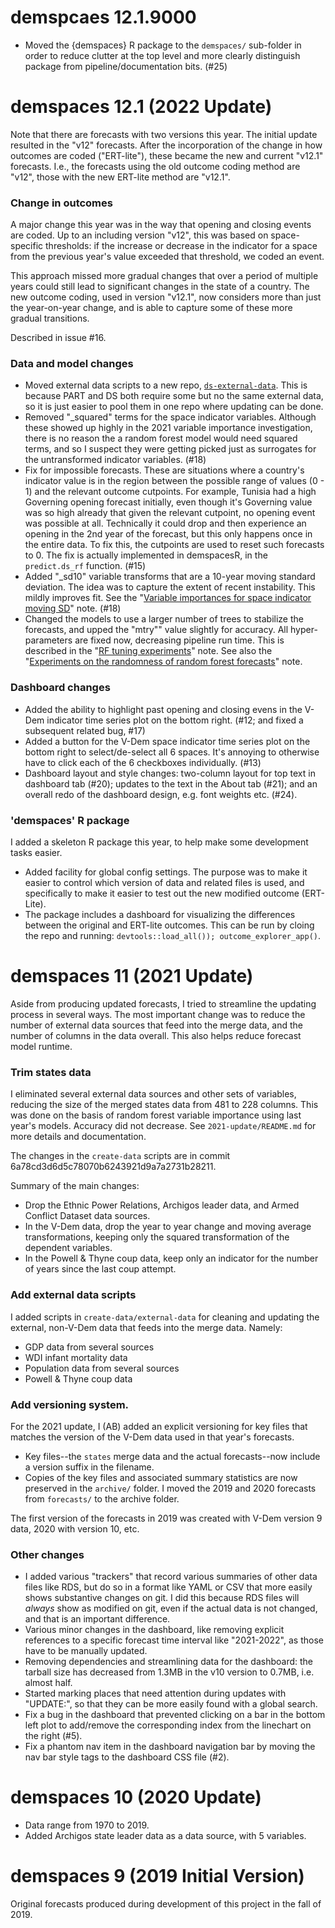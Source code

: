 demspcaes 12.1.9000
===================

- Moved the {demspaces} R package to the `demspaces/` sub-folder in order to reduce clutter at the top level and more clearly distinguish package from pipeline/documentation bits. (#25)


demspaces 12.1 (2022 Update)
==========================

Note that there are forecasts with two versions this year. The initial update resulted in the "v12" forecasts. After the incorporation of the change in how outcomes are coded ("ERT-lite"), these became the new and current "v12.1" forecasts. I.e., the forecasts using the old outcome coding method are "v12", those with the new ERT-lite method are "v12.1".

### Change in outcomes

A major change this year was in the way that opening and closing events are coded. Up to an including version "v12", this was based on space-specific thresholds: if the increase or decrease in the indicator for a space from the previous year's value exceeded that threshold, we coded an event. 

This approach missed more gradual changes that over a period of multiple years could still lead to significant changes in the state of a country. The new outcome coding, used in version "v12.1", now considers more than just the year-on-year change, and is able to capture some of these more gradual transitions. 

Described in issue #16.

### Data and model changes

- Moved external data scripts to a new repo, [`ds-external-data`](https://github.com/andybega/ds-external-data). This is because PART and DS both require some but no the same external data, so it is just easier to pool them in one repo where updating can be done. 
- Removed "_squared" terms for the space indicator variables. Although these showed up highly in the 2021 variable importance investigation, there is no reason the a random forest model would need squared terms, and so I suspect they were getting picked just as surrogates for the untransformed indicator variables. (#18)
- Fix for impossible forecasts. These are situations where a country's indicator value is in the region between the possible range of values (0 - 1) and the relevant outcome cutpoints. For example, Tunisia had a high Governing opening forecast initially, even though it's Governing value was so high already that given the relevant cutpoint, no opening event was possible at all. Technically it could drop and then experience an opening in the 2nd year of the forecast, but this only happens once in the entire data. To fix this, the cutpoints are used to reset such forecasts to 0. The fix is actually implemented in demspacesR, in the `predict.ds_rf` function. (#15)
- Added "_sd10" variable transforms that are a 10-year moving standard deviation. The idea was to capture the extent of recent instability. This mildly improves fit. See the "[Variable importances for space indicator moving SD](https://github.com/vdeminstitute/demspaces/blob/main/2022-update/vi-sdvars.md)" note. (#18)
- Changed the models to use a larger number of trees to stabilize the forecasts, and upped the "mtry"" value slightly for accuracy. All hyper-parameters are fixed now, decreasing pipeline run time. This is described in the "[RF tuning experiments](https://github.com/vdeminstitute/demspaces/blob/main/2022-update/tuning-experiments.md)" note. See also the "[Experiments on the randomness of random forest forecasts](https://github.com/vdeminstitute/demspaces/blob/main/2022-update/rf-stability.md)" note.

### Dashboard changes

- Added the ability to highlight past opening and closing evens in the V-Dem indicator time series plot on the bottom right. (#12; and fixed a subsequent related bug, #17)
- Added a button for the V-Dem space indicator time series plot on the bottom right to select/de-select all 6 spaces. It's annoying to otherwise have to click each of the 6 checkboxes individually. (#13)
- Dashboard layout and style changes: two-column layout for top text in dashboard tab (#20); updates to the text in the About tab (#21); and an overall redo of the dashboard design, e.g. font weights etc. (#24). 

### 'demspaces' R package

I added a skeleton R package this year, to help make some development tasks easier.

- Added facility for global config settings. The purpose was to make it easier to control which version of data and related files is used, and specifically to make it easier to test out the new modified outcome (ERT-Lite).
- The package includes a dashboard for visualizing the differences between the original and ERT-lite outcomes. This can be run by cloing the repo and running: `devtools::load_all()); outcome_explorer_app()`.


demspaces 11 (2021 Update)
==========================

Aside from producing updated forecasts, I tried to streamline the updating process in several ways. The most important change was to reduce the number of external data sources that feed into the merge data, and the number of columns in the data overall. This also helps reduce forecast model runtime. 

### Trim states data

I eliminated several external data sources and other sets of variables, reducing the size of the merged states data from 481 to 228 columns. This was done on the basis of random forest variable importance using last year's models. Accuracy did not decrease. See `2021-update/README.md` for more details and documentation. 

The changes in the `create-data` scripts are in commit 6a78cd3d6d5c78070b6243921d9a7a2731b28211. 

Summary of the main changes:

- Drop the Ethnic Power Relations, Archigos leader data, and Armed Conflict Dataset data sources. 
- In the V-Dem data, drop the year to year change and moving average transformations, keeping only the squared transformation of the dependent variables.
- In the Powell & Thyne coup data, keep only an indicator for the number of years since the last coup attempt. 

### Add external data scripts

I added scripts in `create-data/external-data` for cleaning and updating the external, non-V-Dem data that feeds into the merge data. Namely:

- GDP data from several sources
- WDI infant mortality data
- Population data from several sources
- Powell & Thyne coup data

### Add versioning system. 

For the 2021 update, I (AB) added an explicit versioning for key files that matches the version of the V-Dem data used in that year's forecasts. 

- Key files--the `states` merge data and the actual forecasts--now include a version suffix in the filename. 
- Copies of the key files and associated summary statistics are now preserved in the `archive/` folder. I moved the 2019 and 2020 forecasts from `forecasts/` to the archive folder. 

The first version of the forecasts in 2019 was created with V-Dem version 9 data, 2020 with version 10, etc. 

### Other changes

- I added various "trackers" that record various summaries of other data files like RDS, but do so in a format like YAML or CSV that more easily shows substantive changes on git. I did this because RDS files will _always_ show as modified on git, even if the actual data is not changed, and that is an important difference. 
- Various minor changes in the dashboard, like removing explicit references to a specific forecast time interval like "2021-2022", as those have to be manually updated. 
- Removing dependencies and streamlining data for the dashboard: the tarball size has decreased from 1.3MB in the v10 version to 0.7MB, i.e. almost half. 
- Started marking places that need attention during updates with "UPDATE:", so that they can be more easily found with a global search. 
- Fix a bug in the dashboard that prevented clicking on a bar in the bottom left plot to add/remove the corresponding index from the linechart on the right (#5). 
- Fix a phantom nav item in the dashboard navigation bar by moving the nav bar style tags to the dashboard CSS file (#2).

demspaces 10 (2020 Update)
==========================

- Data range from 1970 to 2019.
- Added Archigos state leader data as a data source, with 5 variables.

demspaces 9 (2019 Initial Version)
==================================

Original forecasts produced during development of this project in the fall of 2019. 
